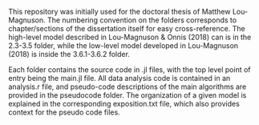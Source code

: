 This repository was initially used for the doctoral thesis of Matthew Lou-Magnuson. The numbering convention on the folders corresponds to chapter/sections of the dissertation itself for easy cross-reference. The high-level model described in Lou-Magnuson & Onnis (2018) can is in the 2.3-3.5 folder, while the low-level model developed in Lou-Magnuson (2018) is inside the 3.6.1-3.6.2 folder.

Each folder contains the source code in .jl files, with the top level point of entry being the main.jl file. All data analysis code is contained in an analysis.r file, and pseudo-code descriptions of the main algorithms are provided in the pseudocode folder. The organization of a given model is explained in the corresponding exposition.txt file, which also provides context for the pseudo code files.
